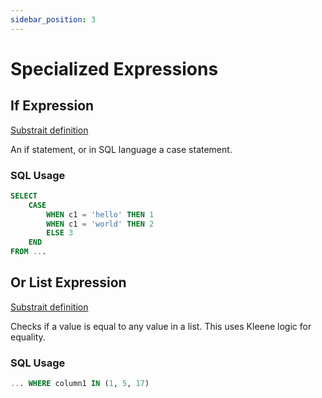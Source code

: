 ```yaml
---
sidebar_position: 3
---
```


# Specialized Expressions

## If Expression

[Substrait definition](https://substrait.io/expressions/specialized_record_expressions/#if-expression)

An if statement, or in SQL language a case statement.

### SQL Usage

```sql
SELECT
    CASE
        WHEN c1 = 'hello' THEN 1
        WHEN c1 = 'world' THEN 2
        ELSE 3
    END
FROM ...
```

## Or List Expression

[Substrait definition](https://substrait.io/expressions/specialized_record_expressions/#or-list-equality-expression)

Checks if a value is equal to any value in a list. This uses Kleene logic for equality.

### SQL Usage

```sql
... WHERE column1 IN (1, 5, 17)
```